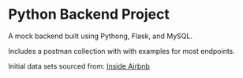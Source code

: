 # Python Backend Project

A mock backend built using Pythong, Flask, and MySQL.

Includes a postman collection with with examples for most endpoints.

Initial data sets sourced from: [Inside Airbnb](http://insideairbnb.com/get-the-data/)
